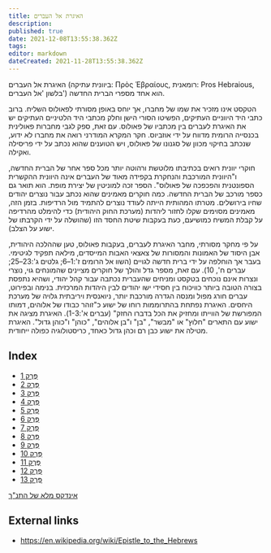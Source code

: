 ```yaml
---
title: האיגרת אל העברים
description: 
published: true
date: 2021-12-08T13:55:38.362Z
tags: 
editor: markdown
dateCreated: 2021-11-28T13:55:38.362Z
---
```


האיגרת אל העברים (ביוונית עתיקה: Πρὸς Ἑβραίους, רומאנית: Pros Hebraious, בלשון 'אל העברים') הוא אחד מספרי הברית החדשה.

הטקסט אינו מזכיר את שמו של מחברו, אך יוחס באופן מסורתי לפאולוס השליח. ברוב כתבי היד היווניים העתיקים, הפשיטו הסורי הישן וחלק מכתבי היד הלטיניים העתיקים יש את האיגרת לעברים בין מכתביו של פאולוס. עם זאת, ספק לגבי מחברות פאולינית בכנסייה הרומית מדווח על ידי אוזביוס. חקר המקרא המודרני רואה את מחברו לא ידוע, שנכתב בחיקוי מכוון של סגנונו של פאולוס, ויש הטוענים שהוא נכתב על ידי פריסילה ואקילה.

חוקרי יוונית רואים בכתיבתו מלוטשת ורהוטה יותר מכל ספר אחר של הברית החדשה, ו"היוונית המורכבת והנחקרת בקפידה מאוד של העברים אינה היוונית ההקשרית הספונטנית והפכפכה של פאולוס". הספר זכה למוניטין של יצירת מופת. הוא תואר גם כספר מורכב של הברית החדשה. כמה חוקרים מאמינים שהוא נכתב עבור נוצרים יהודים שחיו בירושלים. מטרתו המהותית הייתה לעודד נוצרים להתמיד מול הרדיפות. בזמן הזה, מאמינים מסוימים שקלו לחזור ליהדות (מערכת החוק היהודית) כדי להימלט מהרדיפה על קבלת המשיח כמושיעם, כעת בעקבות שיטת החסד הזו (שהושלה על ידי הקרבתו של ישוע על הצלב).

על פי מחקר מסורתי, מחבר האיגרת לעברים, בעקבות פאולוס, טען שההלכה היהודית, אבן היסוד של האמונות והמסורות של צאצאי האבות המייסדים, מילאה תפקיד לגיטימי. בעבר אך הוחלפה על ידי ברית חדשה לגויים (השוו אל הרומים ז':1–6; גלטים ג':23–25; עברים ח', 10). עם זאת, מספר גדל והולך של חוקרים מציינים שהמונחים גוי, נוצרי ונצרות אינם נוכחים בטקסט ומניחים שהעברית נכתבה עבור קהל יהודי, ושהיא נתפסת בצורה הטובה ביותר כוויכוח בין חסידי ישו יהודים לבין היהדות המרכזית. בנימה ובפירוט, עברים חורג מפול ומנסה הגדרה מורכבת יותר, ניואנסית ויריבתית גלויה של מערכת היחסים. האיגרת נפתחת בהתרוממות רוחו של ישוע כ"זוהר כבודו של אלוהים, דמותו המפורשת של הווייתו ומחזיק את הכל בדברו החזק" (עברים א':1-3). האיגרת מציגה את ישוע עם התארים "חלוץ" או "מבשר", "בן" ו"בן אלוהים", "כוהן" ו"כוהן גדול". האיגרת מטילה את ישוע כבן רם וכהן גדול כאחד, כריסטולוגיה כפולה ייחודית.

## Index

- [פֶּרֶק 1](/he/Bible/Hebrews/1)
- [פֶּרֶק 2](/he/Bible/Hebrews/2)
- [פֶּרֶק 3](/he/Bible/Hebrews/3)
- [פֶּרֶק 4](/he/Bible/Hebrews/4)
- [פֶּרֶק 5](/he/Bible/Hebrews/5)
- [פֶּרֶק 6](/he/Bible/Hebrews/6)
- [פֶּרֶק 7](/he/Bible/Hebrews/7)
- [פֶּרֶק 8](/he/Bible/Hebrews/8)
- [פֶּרֶק 9](/he/Bible/Hebrews/9)
- [פֶּרֶק 10](/he/Bible/Hebrews/10)
- [פֶּרֶק 11](/he/Bible/Hebrews/11)
- [פֶּרֶק 12](/he/Bible/Hebrews/12)
- [פֶּרֶק 13](/he/Bible/Hebrews/13)


[אינדקס מלא של התנ"ך](/he/index/bible)


## External links

- https://en.wikipedia.org/wiki/Epistle_to_the_Hebrews